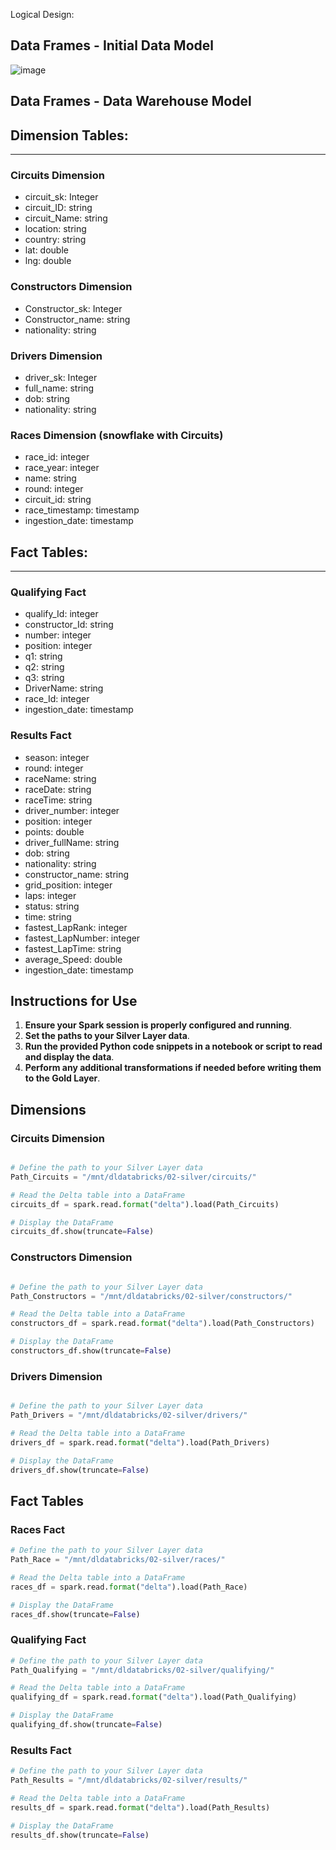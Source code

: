 Logical Design:

## Data Frames - Initial Data Model

![image](https://github.com/user-attachments/assets/fffd1190-ed2f-46eb-8445-374698a4a873)

## Data Frames - Data Warehouse Model






## Dimension Tables:
---

### Circuits Dimension

- circuit_sk: Integer
- circuit_ID: string
- circuit_Name: string
- location: string
- country: string
- lat: double
- lng: double

### Constructors Dimension

- Constructor_sk: Integer
- Constructor_name: string
- nationality: string

### Drivers Dimension

- driver_sk: Integer
- full_name: string
- dob: string
- nationality: string


### Races Dimension (snowflake with Circuits)

- race_id: integer
- race_year: integer
- name: string
- round: integer
- circuit_id: string
- race_timestamp: timestamp
- ingestion_date: timestamp

## Fact Tables:
---


### Qualifying Fact
- qualify_Id: integer
- constructor_Id: string
- number: integer
- position: integer
- q1: string
- q2: string
- q3: string
- DriverName: string
- race_Id: integer
- ingestion_date: timestamp

### Results Fact
- season: integer
- round: integer
- raceName: string
- raceDate: string
- raceTime: string
- driver_number: integer
- position: integer
- points: double
- driver_fullName: string
- dob: string
- nationality: string
- constructor_name: string
- grid_position: integer
- laps: integer
- status: string
- time: string
- fastest_LapRank: integer
- fastest_LapNumber: integer
- fastest_LapTime: string
- average_Speed: double
- ingestion_date: timestamp

## Instructions for Use
1. **Ensure your Spark session is properly configured and running**.
2. **Set the paths to your Silver Layer data**.
3. **Run the provided Python code snippets in a notebook or script to read and display the data**.
4. **Perform any additional transformations if needed before writing them to the Gold Layer**.

## Dimensions

### Circuits Dimension
```python

# Define the path to your Silver Layer data
Path_Circuits = "/mnt/dldatabricks/02-silver/circuits/"

# Read the Delta table into a DataFrame
circuits_df = spark.read.format("delta").load(Path_Circuits)

# Display the DataFrame
circuits_df.show(truncate=False)
```

### Constructors Dimension
````python

# Define the path to your Silver Layer data
Path_Constructors = "/mnt/dldatabricks/02-silver/constructors/"

# Read the Delta table into a DataFrame
constructors_df = spark.read.format("delta").load(Path_Constructors)

# Display the DataFrame
constructors_df.show(truncate=False)
````


### Drivers Dimension
````python

# Define the path to your Silver Layer data
Path_Drivers = "/mnt/dldatabricks/02-silver/drivers/"

# Read the Delta table into a DataFrame
drivers_df = spark.read.format("delta").load(Path_Drivers)

# Display the DataFrame
drivers_df.show(truncate=False)
````
## Fact Tables
### Races Fact

````python
# Define the path to your Silver Layer data
Path_Race = "/mnt/dldatabricks/02-silver/races/"

# Read the Delta table into a DataFrame
races_df = spark.read.format("delta").load(Path_Race)

# Display the DataFrame
races_df.show(truncate=False)
````


### Qualifying Fact
````python
# Define the path to your Silver Layer data
Path_Qualifying = "/mnt/dldatabricks/02-silver/qualifying/"

# Read the Delta table into a DataFrame
qualifying_df = spark.read.format("delta").load(Path_Qualifying)

# Display the DataFrame
qualifying_df.show(truncate=False)
````
### Results Fact
`````python
# Define the path to your Silver Layer data
Path_Results = "/mnt/dldatabricks/02-silver/results/"

# Read the Delta table into a DataFrame
results_df = spark.read.format("delta").load(Path_Results)

# Display the DataFrame
results_df.show(truncate=False)
